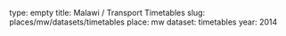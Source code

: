 type: empty
title: Malawi / Transport Timetables
slug: places/mw/datasets/timetables
place: mw
dataset: timetables
year: 2014
